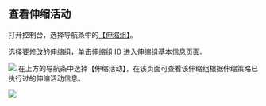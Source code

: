 ## 查看伸缩活动

打开控制台，选择导航条中的[【伸缩组】](https://console.cloud.tencent.com/autoscaling)。

选择要修改的伸缩组，单击伸缩组 ID 进入伸缩组基本信息页面。

![](https://mc.qcloudimg.com/static/img/06a1ca079f41a7cd825b47c68304f6f5/1.jpg)
在上方的导航条中选择【伸缩活动】，在该页面可查看该伸缩组根据伸缩策略已执行过的伸缩活动信息。

![](https://mc.qcloudimg.com/static/img/034aaab2b4dc38107a906048869624f2/2.jpg)
